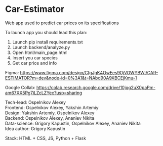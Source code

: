 # Car-Estimator
Web app used to predict car prices on its specifications

To launch app you should lead this plan:
1) Launch pip install requirements.txt
2) Launch backend/analyze.py
3) Open html/main_page.html
4) Insert you car species
5) Get car price and info

Figma: https://www.figma.com/design/CfgJgK4OwEes9OjVOWYBWi/CAR-ESTIMATOR?m=dev&node-id=0%3A1&t=NAbd90A9XBCEjKmu-1

Google Collab: https://colab.research.google.com/drive/10jpg2uX0paPm-am67XX5Pg7iLZcLZYec?usp=sharing 

Tech-lead: Ospelnikov Alexey\
Frontend: Ospelnikov Alexey, Yakshin Artemiy\
Design: Yakshin Artemiy, Ospelnikov Alexey\
Backend: Ospelnikov Alexey, Ananiev Nikita\
Data-science: Grigory Kapustin, Ospelnikov Alexey, Ananiev Nikita\
Idea author: Grigory Kapustin

Stack: HTML + CSS, JS, Python + Flask
